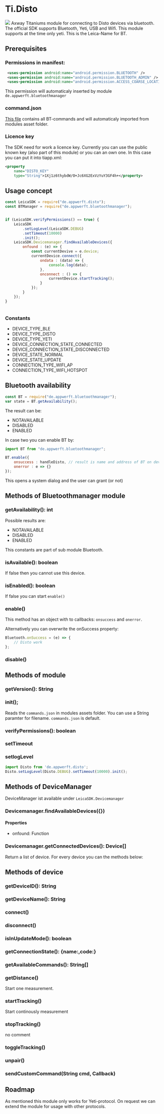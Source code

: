 # Ti.Disto

<img src="https://lasers.leica-geosystems.com/eu/sites/lasers.leica-geosystems.com.eu/files/leica_media/images/disto/x3-rotateimg.jpg" />
Axway Titaniums module for connecting to Disto devices via bluetooth. The official SDK supports Bluetooth, Yeti, USB and Wifi. This module supports at the time only yeti. This is the Leica-Name for BT.


## Prerequisites

### Permissions in manifest:

```xml
 <uses-permission android:name="android.permission.BLUETOOTH" />
 <uses-permission android:name="android.permission.BLUETOOTH_ADMIN" />
 <uses-permission android:name="android.permission.ACCESS_COARSE_LOCATION" />
```

This permission will automaticaly inserted by module `de.appwerft.bluetoothmanager`

### command.json

[This file](https://raw.githubusercontent.com/AppWerft/Ti.Disto/master/android/assets/commands.json) contains all BT-commands and will automaticaly imported from modules asset folder.

### Licence key
The SDK need for work a licence key. Currently you can use the public known key (also part of this module) or you can an own one. In this case you can put it into tiapp.xml:

```xml
<property 
	name="DISTO_KEY" 
	type="String">1Xj1z6thybdW/O+Jc6XG2ExVzYuY3GF4h+</property>
```


## Usage concept

```javascript
const LeicaSDK = require("de.appwerft.disto");
const BTManager = require("de.appwerft.bluetoothmanager");


if (LeicaSDK.verifyPermissions() == true) {
	LeicaSDK
		.setLogLevel(LeicaSDK.DEBUG)
		.setTimeout(10000)
		.init(); 
	LeicaSDK.Devicemanager.findAvailableDevices({
		onfound : (e) => {
			const currentDevive = e.device;
			currentDevice.connect({
				ondata : (data) => {
					console.log(data);
				},
				onconnect : () => {
					currentDevice.startTracking();
				}
			});
		}
	});
}



```
### Constants

- DEVICE\_TYPE\_BLE
- DEVICE\_TYPE\_DISTO
- DEVICE\_TYPE\_YETI
- DEVICE\_CONNECTION\_STATE\_CONNECTED
- DEVICE\_CONNECTION\_STATE\_DISCONNECTED
- DEVICE\_STATE\_NORMAL
- DEVICE\_STATE\_UPDATE
- CONNECTION\_TYPE\_WIFI\_AP
- CONNECTION\_TYPE\_WIFI\_HOTSPOT

## Bluetooth availability

```js
const BT = require("de.appwerft.bluetoothmanager");
var state = BT.getAvailability();
```

The result can be:

*   NOTAVAILABLE
*   DISABLED
*   ENABLED

In case two you can enable BT by:

```js
import BT from "de.appwerft.bluetoothmanager";

BT.enable({
	onsuccess : handleDisto, // result is name and address of BT on device
	onerror : e => {}
}); 

```
This opens a system dialog and the user can grant (or not)


## Methods of Bluetoothmanager module

### getAvailability(): int
Possible results are:

*   NOTAVAILABLE
*   DISABLED
*   ENABLED

This constants are part of sub module Bluetooth.


### isAvailable(): boolean
If false then you cannot use this device.

### isEnabled(): boolean
If false you can start `enable()`

### enable()
This method has an object with to callbacks: `onsuccess` and `onerror`.

Alternatively you can overwrite the onSuccess property:

```js
Bluetooth.onSuccess = (e) => {
	// Disto work
};

```

###  disable()


## Methods of module 

### getVersion(): String

### init();
Reads the `commands.json` in modules assets folder. You can use a String paramter for filename. `commands.json` is default.
### verifyPermissions(): boolean

### setTimeout 

### setlogLevel

```js
import Disto from 'de.appwerft.disto';
Disto.setLogLevel(Disto.DEBUG).setTimeout(10000).init();

```
## Methods of DeviceManager

DeviceManager ist available under `LeicaSDK.Devicemanager`

### Devicemanager.findAvailableDevices({})

#### Properties

- onfound: Function


### Devicemanager.getConnectedDevices(): Device[]
Return a list of device. For every device you can the methods below:

## Methods of device

### getDeviceID(): String
### getDeviceName(): String
### connect()
### disconnect()
### isInUpdateMode(): boolean
### getConnectionState(): {name:,code:}
### getAvailableCommands(): String[]
### getDistance()

Start one measurement.
### startTracking()

Start continously measurement
### stopTracking()

no comment
### toggleTracking()
### unpair()

### sendCustomCommand(String cmd, Callback)

## Roadmap

As mentioned this module only works for Yeti-protocol. On request we can extend the module for usage with other protocols.